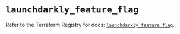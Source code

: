 # `launchdarkly_feature_flag`

Refer to the Terraform Registry for docs: [`launchdarkly_feature_flag`](https://registry.terraform.io/providers/launchdarkly/launchdarkly/2.21.2/docs/resources/feature_flag).
